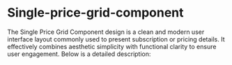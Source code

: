 # Single-price-grid-component
The Single Price Grid Component design is a clean and modern user interface layout commonly used to present subscription or pricing details. It effectively combines aesthetic simplicity with functional clarity to ensure user engagement. Below is a detailed description:
